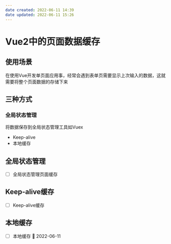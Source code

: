 ```yaml
---
date created: 2022-06-11 14:39
date updated: 2022-06-11 15:26
---
```


# Vue2中的页面数据缓存

## 使用场景

在使用Vue开发单页面应用事，经常会遇到表单页需要显示上次输入的数据，这就需要将整个页面数据的存储下来

## 三种方式
### 全局状态管理
将数据保存到全局状态管理工具如Vuex
- Keep-alive
- 本地缓存

## 全局状态管理

- [ ] 全局状态管理页面缓存

## Keep-alive缓存

- [ ] Keep-alive缓存

## 本地缓存

- [ ] 本地缓存 📅 2022-06-11
